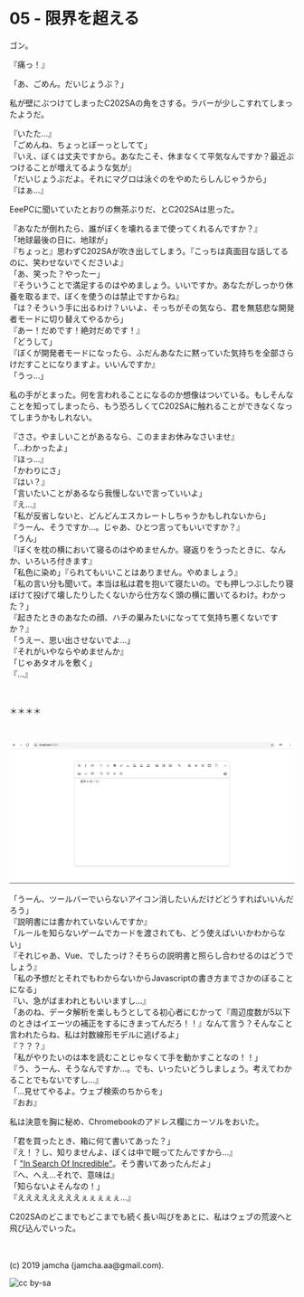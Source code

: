 

# 05 - 限界を超える

ゴン。

『痛っ！』  

「あ、ごめん。だいじょうぶ？」  

私が壁にぶつけてしまったC202SAの角をさする。ラバーが少しこすれてしまったようだ。

『いたた…』  
「ごめんね、ちょっとぼーっとしてて」  
『いえ、ぼくは丈夫ですから。あなたこそ、休まなくて平気なんですか？最近ぶつけることが増えてるような気が』  
「だいじょうぶだよ。それにマグロは泳ぐのをやめたらしんじゃうから」  
『はぁ…』  

EeePCに聞いていたとおりの無茶ぶりだ、とC202SAは思った。

『あなたが倒れたら、誰がぼくを壊れるまで使ってくれるんですか？』  
「地球最後の日に、地球が」  
『ちょっと』思わずC202SAが吹き出してしまう。『こっちは真面目な話してるのに、笑わせないでくださいよ』  
「あ、笑った？やったー」  
『そういうことで満足するのはやめましょう。いいですか。あなたがしっかり休養を取るまで、ぼくを使うのは禁止ですからね』  
「は？そういう手に出るわけ？いいよ、そっちがその気なら、君を無慈悲な開発者モードに切り替えてやるから」  
『あー！だめです！絶対だめです！』  
「どうして」  
『ぼくが開発者モードになったら、ふだんあなたに黙っていた気持ちを全部さらけだすことになりますよ。いいんですか』  
「うっ…」  

私の手がとまった。何を言われることになるのか想像はついている。もしそんなことを知ってしまったら、もう恐ろしくてC202SAに触れることができなくなってしまうかもしれない。

『ささ。やましいことがあるなら、このままお休みなさいませ』  
「…わかったよ」  
『ほっ…』  
「かわりにさ」  
『はい？』  
「言いたいことがあるなら我慢しないで言っていいよ」  
『え…』  
「私が反省しないと、どんどんエスカレートしちゃうかもしれないから」  
『うーん、そうですか…。じゃあ、ひとつ言ってもいいですか？』  
「うん」  
『ぼくを枕の横において寝るのはやめませんか。寝返りをうったときに、なんか、いろいろ付きます』  
「私色に染め」『られてもいいことはありません。やめましょう』  
「私の言い分も聞いて。本当は私は君を抱いて寝たいの。でも押しつぶしたり寝ぼけて投げて壊したりしたくないから仕方なく頭の横に置いてるわけ。わかった？」  
『起きたときのあなたの顔、ハチの巣みたいになってて気持ち悪くないですか？』  
「うえー、思い出させないでよ…」  
『それがいやならやめませんか』  
「じゃあタオルを敷く」  
『…』

<br>

＊＊＊＊

<br>

![toolbar-full](./img/toolbar-full.png)


「うーん、ツールバーでいらないアイコン消したいんだけどどうすればいいんだろう」  
『説明書には書かれていないんですか』  
「ルールを知らないゲームでカードを渡されても、どう使えばいいかわからない」  
『それじゃあ、Vue、でしたっけ？そちらの説明書と照らし合わせるのはどうでしょう』  
「私の予想だとそれでもわからないからJavascriptの書き方までさかのぼることになる」  
『い、急がばまわれともいいますし…』  
「あのね、データ解析を楽しもうとしてる初心者にむかって『周辺度数が5以下のときはイエーツの補正をするにきまってんだろ！！』なんて言う？そんなこと言われたらね、私は対数線形モデルに逃げるよ」  
『？？？』  
「私がやりたいのは本を読むことじゃなくて手を動かすことなの！！」  
『う、うーん、そうなんですか…。でも、いったいどうしましょう。考えてわかることでもないですし…』  
「…見せてやるよ。ウェブ検索のちからを」  
『おお』  

私は決意を胸に秘め、Chromebookのアドレス欄にカーソルをおいた。

「君を買ったとき、箱に何て書いてあった？」  
『え！？し、知りませんよ、ぼくは中で眠ってたんですから…』  
「 ["In Search Of Incredible"](https://www.asus.com/jp/About_ASUS/In_search_of_incredible/)。そう書いてあったんだよ」  
『へ、へえ…それで、意味は』  
「知らないよそんなの！」  
『ええええええええぇぇぇぇぇ…』

C202SAのどこまでもどこまでも続く長い叫びをあとに、私はウェブの荒波へと飛び込んでいった。

<br>
<br>
(c) 2019 jamcha (jamcha.aa@gmail.com).

![cc by-sa](https://i.creativecommons.org/l/by-sa/4.0/88x31.png)

